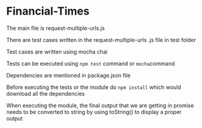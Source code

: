 # Financial-Times

The main file is request-multiple-urls.js

There are test cases written in the request-multiple-urls .js file in test folder

Test cases are written using mocha chai

Tests can be executed using `npm test` command or `mocha`command

Dependencies are mentioned in package.json file 

Before executing the tests or the module do `npm install` which would download all the dependencies

When executing the module, the final output that we are getting in promise needs to be converted to string by using toString() to display a proper output

